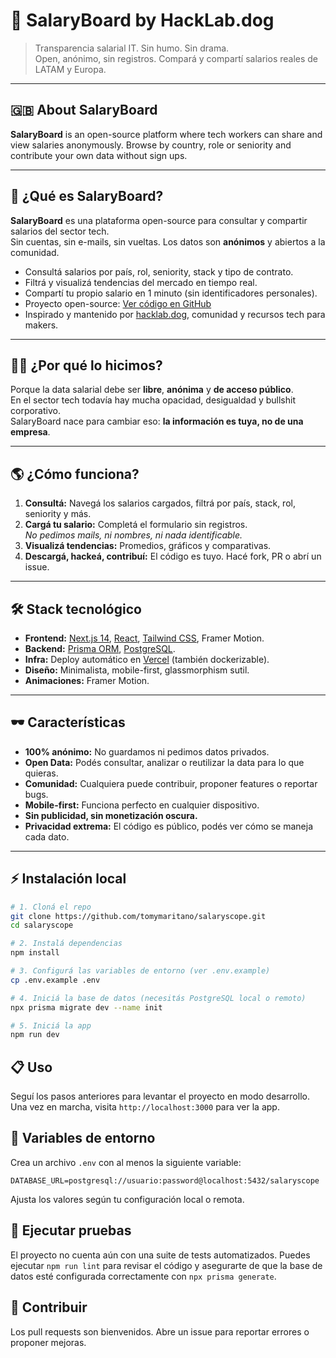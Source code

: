# 💸 SalaryBoard by HackLab.dog

> Transparencia salarial IT. Sin humo. Sin drama.  
> Open, anónimo, sin registros. Compará y compartí salarios reales de LATAM y Europa.

---

## 🇬🇧 About SalaryBoard

**SalaryBoard** is an open-source platform where tech workers can share and view salaries anonymously. Browse by country, role or seniority and contribute your own data without sign ups.

---

## 🚀 ¿Qué es SalaryBoard?

**SalaryBoard** es una plataforma open-source para consultar y compartir salarios del sector tech.  
Sin cuentas, sin e-mails, sin vueltas. Los datos son **anónimos** y abiertos a la comunidad.

- Consultá salarios por país, rol, seniority, stack y tipo de contrato.
- Filtrá y visualizá tendencias del mercado en tiempo real.
- Compartí tu propio salario en 1 minuto (sin identificadores personales).
- Proyecto open-source: [Ver código en GitHub](https://github.com/tomymaritano/salaryscope)
- Inspirado y mantenido por [hacklab.dog](https://hacklab.dog), comunidad y recursos tech para makers.

---

## 🧑‍💻 ¿Por qué lo hicimos?

Porque la data salarial debe ser **libre**, **anónima** y **de acceso público**.  
En el sector tech todavía hay mucha opacidad, desigualdad y bullshit corporativo.  
SalaryBoard nace para cambiar eso: **la información es tuya, no de una empresa**.

---

## 🌎 ¿Cómo funciona?

1. **Consultá:** Navegá los salarios cargados, filtrá por país, stack, rol, seniority y más.
2. **Cargá tu salario:** Completá el formulario sin registros.  
   _No pedimos mails, ni nombres, ni nada identificable._
3. **Visualizá tendencias:** Promedios, gráficos y comparativas.
4. **Descargá, hackeá, contribuí:** El código es tuyo. Hacé fork, PR o abrí un issue.

---

## 🛠️ Stack tecnológico

- **Frontend:** [Next.js 14](https://nextjs.org/), [React](https://react.dev/), [Tailwind CSS](https://tailwindcss.com/), Framer Motion.
- **Backend:** [Prisma ORM](https://prisma.io/), [PostgreSQL](https://www.postgresql.org/).
- **Infra:** Deploy automático en [Vercel](https://vercel.com/) (también dockerizable).
- **Diseño:** Minimalista, mobile-first, glassmorphism sutil.
- **Animaciones:** Framer Motion.

---

## 🕶️ Características

- **100% anónimo:** No guardamos ni pedimos datos privados.
- **Open Data:** Podés consultar, analizar o reutilizar la data para lo que quieras.
- **Comunidad:** Cualquiera puede contribuir, proponer features o reportar bugs.
- **Mobile-first:** Funciona perfecto en cualquier dispositivo.
- **Sin publicidad, sin monetización oscura.**
- **Privacidad extrema:** El código es público, podés ver cómo se maneja cada dato.

---

## ⚡ Instalación local

```bash
# 1. Cloná el repo
git clone https://github.com/tomymaritano/salaryscope.git
cd salaryscope

# 2. Instalá dependencias
npm install

# 3. Configurá las variables de entorno (ver .env.example)
cp .env.example .env

# 4. Iniciá la base de datos (necesitás PostgreSQL local o remoto)
npx prisma migrate dev --name init

# 5. Iniciá la app
npm run dev
```

## 📋 Uso

Seguí los pasos anteriores para levantar el proyecto en modo desarrollo. Una vez en marcha, visita `http://localhost:3000` para ver la app.

## 🔧 Variables de entorno

Crea un archivo `.env` con al menos la siguiente variable:

```
DATABASE_URL=postgresql://usuario:password@localhost:5432/salaryscope
```

Ajusta los valores según tu configuración local o remota.

## 🧪 Ejecutar pruebas

El proyecto no cuenta aún con una suite de tests automatizados. Puedes ejecutar `npm run lint` para revisar el código y asegurarte de que la base de datos esté configurada correctamente con `npx prisma generate`.

## 🙌 Contribuir

Los pull requests son bienvenidos. Abre un issue para reportar errores o proponer mejoras.
